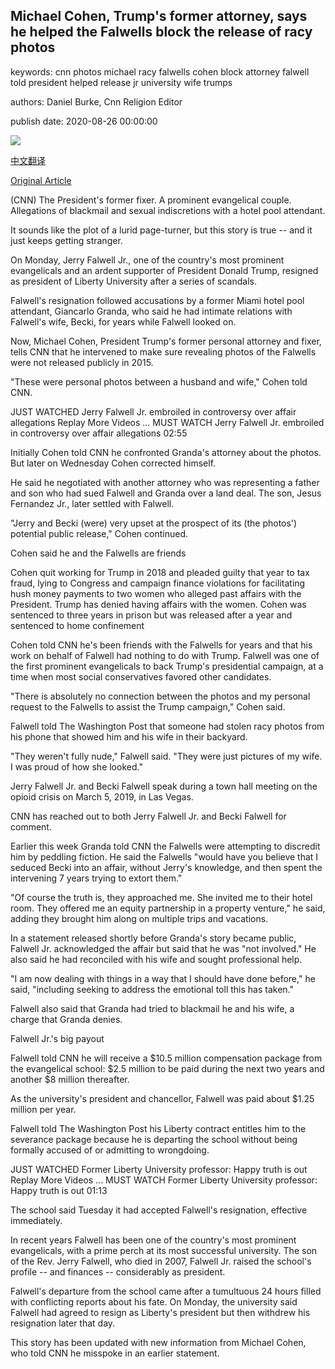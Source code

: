 ## Michael Cohen, Trump's former attorney, says he helped the Falwells block the release of racy photos

keywords: cnn photos michael racy falwells cohen block attorney falwell told president helped release jr university wife trumps

authors: Daniel Burke, Cnn Religion Editor

publish date: 2020-08-26 00:00:00

![](https://cdn.cnn.com/cnnnext/dam/assets/200826120155-cohen-falwell-jr-split-super-tease.jpg)

[中文翻译](Michael%20Cohen%2C%20Trump%27s%20former%20attorney%2C%20says%20he%20helped%20the%20Falwells%20block%20the%20release%20of%20racy%20photos_zh.md)

[Original Article](https://edition.cnn.com/2020/08/26/politics/jerry-falwell-jr-michael-cohen-photos/index.html)

(CNN) The President's former fixer. A prominent evangelical couple. Allegations of blackmail and sexual indiscretions with a hotel pool attendant.

It sounds like the plot of a lurid page-turner, but this story is true -- and it just keeps getting stranger.

On Monday, Jerry Falwell Jr., one of the country's most prominent evangelicals and an ardent supporter of President Donald Trump, resigned as president of Liberty University after a series of scandals.

Falwell's resignation followed accusations by a former Miami hotel pool attendant, Giancarlo Granda, who said he had intimate relations with Falwell's wife, Becki, for years while Falwell looked on.

Now, Michael Cohen, President Trump's former personal attorney and fixer, tells CNN that he intervened to make sure revealing photos of the Falwells were not released publicly in 2015.

"These were personal photos between a husband and wife," Cohen told CNN.

JUST WATCHED Jerry Falwell Jr. embroiled in controversy over affair allegations Replay More Videos ... MUST WATCH Jerry Falwell Jr. embroiled in controversy over affair allegations 02:55

Initially Cohen told CNN he confronted Granda's attorney about the photos. But later on Wednesday Cohen corrected himself.

He said he negotiated with another attorney who was representing a father and son who had sued Falwell and Granda over a land deal. The son, Jesus Fernandez Jr., later settled with Falwell.

"Jerry and Becki (were) very upset at the prospect of its (the photos') potential public release," Cohen continued.

Cohen said he and the Falwells are friends

Cohen quit working for Trump in 2018 and pleaded guilty that year to tax fraud, lying to Congress and campaign finance violations for facilitating hush money payments to two women who alleged past affairs with the President. Trump has denied having affairs with the women. Cohen was sentenced to three years in prison but was released after a year and sentenced to home confinement

Cohen told CNN he's been friends with the Falwells for years and that his work on behalf of Falwell had nothing to do with Trump. Falwell was one of the first prominent evangelicals to back Trump's presidential campaign, at a time when most social conservatives favored other candidates.

"There is absolutely no connection between the photos and my personal request to the Falwells to assist the Trump campaign," Cohen said.

Falwell told The Washington Post that someone had stolen racy photos from his phone that showed him and his wife in their backyard.

"They weren't fully nude," Falwell said. "They were just pictures of my wife. I was proud of how she looked."

Jerry Falwell Jr. and Becki Falwell speak during a town hall meeting on the opioid crisis on March 5, 2019, in Las Vegas.

CNN has reached out to both Jerry Falwell Jr. and Becki Falwell for comment.

Earlier this week Granda told CNN the Falwells were attempting to discredit him by peddling fiction. He said the Falwells "would have you believe that I seduced Becki into an affair, without Jerry's knowledge, and then spent the intervening 7 years trying to extort them."

"Of course the truth is, they approached me. She invited me to their hotel room. They offered me an equity partnership in a property venture," he said, adding they brought him along on multiple trips and vacations.

In a statement released shortly before Granda's story became public, Falwell Jr. acknowledged the affair but said that he was "not involved." He also said he had reconciled with his wife and sought professional help.

"I am now dealing with things in a way that I should have done before," he said, "including seeking to address the emotional toll this has taken."

Falwell also said that Granda had tried to blackmail he and his wife, a charge that Granda denies.

Falwell Jr.'s big payout

Falwell told CNN he will receive a $10.5 million compensation package from the evangelical school: $2.5 million to be paid during the next two years and another $8 million thereafter.

As the university's president and chancellor, Falwell was paid about $1.25 million per year.

Falwell told The Washington Post his Liberty contract entitles him to the severance package because he is departing the school without being formally accused of or admitting to wrongdoing.

JUST WATCHED Former Liberty University professor: Happy truth is out Replay More Videos ... MUST WATCH Former Liberty University professor: Happy truth is out 01:13

The school said Tuesday it had accepted Falwell's resignation, effective immediately.

In recent years Falwell has been one of the country's most prominent evangelicals, with a prime perch at its most successful university. The son of the Rev. Jerry Falwell, who died in 2007, Falwell Jr. raised the school's profile -- and finances -- considerably as president.

Falwell's departure from the school came after a tumultuous 24 hours filled with conflicting reports about his fate. On Monday, the university said Falwell had agreed to resign as Liberty's president but then withdrew his resignation later that day.

This story has been updated with new information from Michael Cohen, who told CNN he misspoke in an earlier statement.